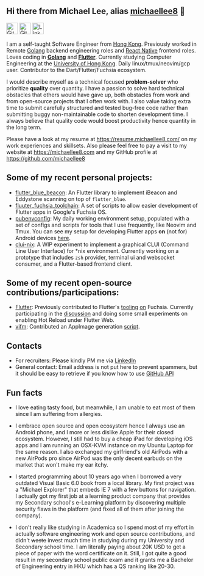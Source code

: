 ## Hi there from Michael Lee, alias [michaellee8][1] 👋

[<img src="https://simpleicons.org/icons/github.svg" alt="GitHub" width="30"/>][github]
[<img src="https://simpleicons.org/icons/gitlab.svg" alt="GitLab" width="30"/>][gitlab]
[<img src="https://simpleicons.org/icons/linkedin.svg" alt="Linkedn" width="30"/>][linkedin]


I am a self-taught Software Engineer from [Hong Kong][2]. Previously worked in Remote [Golang][3] backend engineering roles and [React Native][5] frontend roles. Loves coding in **[Golang][3]** and **[Flutter][4]**. Currently studying Computer Engineering at the [University of Hong Kong][6]. Daily linux/tmux/neovim/gcp user. Contributor to the Dart/Flutter/Fuchsia ecosystem.

I would describe myself as a technical focused **problem-solver** who prioritize **quality** over quantity. I have a passion to solve hard technical obstacles that others would have gave up, both obstacles from work and from open-source projects that I often work with. I also value taking extra time to submit carefully structured and tested bug-free code rather than submitting buggy non-maintainable code to shorten development time. I always believe that quality code would boost productivity hence quantity in the long term. 

Please have a look at my resume at https://resume.michaellee8.com/ on my work experiences and skillsets. Also please feel free to pay a visit to my website at https://michaellee8.com and my GitHub profile at https://github.com/michaellee8 

## Some of my recent personal projects:

- [flutter_blue_beacon][7]: An Flutter library to implement iBeacon and Eddystone scanning on top of `flutter_blue`.
- [fluuter_fuchsia_toolchain][8]: A set of scripts to allow easier development of Flutter apps in Google's Fuchsia OS.
- [pubenvconfig][9]: My daily working environment setup, populated with a set of configs and scripts for tools that I use frequently, like Neovim and Tmux. You can see my setup for developing Flutter apps **on** (not for) Android devices [here][11].
- [clui-nix][10]: A WIP experiment to implement a graphical CLUI (Command Line User Interface) for *nix environment. Currently working on a prototype that includes `zsh` provider, terminal ui and websocket consumer, and a Flutter-based frontend client. 

## Some of my recent open-source contributions/participations:

- [Flutter][12]: Previously contributed to Flutter's [tooling][14] [on][15] Fuchsia. Currently participating in the [discussion][13] and doing some small experiments on enabling Hot Reload under Flutter Web. 
- [vifm][16]: Contributed an AppImage generation [script][17]. 

## Contacts

- For recruiters: Please kindly PM me via [LinkedIn][18]
- General contact: Email address is not put here to prevent spammers, but it should be easy to retrieve if you know how to use [GitHub API][19]

## Fun facts

- I love eating tasty food, but meanwhile, I am unable to eat most of them since I am suffering from allergies.

- I embrace open source and open ecosystem hence I always use an Android phone, and I more or less dislike Apple for their closed ecosystem. However, I still had to buy a cheap iPad for developing iOS apps and I am running an OSX-KVM instance on my Ubuntu Laptop for the same reason. I also exchanged my girlfriend's old AirPods with a new AirPods pro since AirPod was the only decent earbuds on the market that won't make my ear itchy. 

- I started programming about 10 years ago when I borrowed a very outdated Visual Basic 6.0 book from a local library. My first project was a "Michael Explorer" that embeds IE 7 with a few buttons for navigation. I actually got my first job at a learning product company that provides my Secondary school's e-Learning platform by discovering multiple security flaws in the platform (and fixed all of them after joining the company). 

- I don't really like studying in Academica so I spend most of my effort in actually software engineering work and open source contributions, and didn't ~~waste~~ invest much time in studying during my University and Secondary school time. I am literally paying about 20K USD to get a piece of paper with the word certificate on it. Still, I got quite a good result in my secondary school public exam and it grants me a Bachelor of Engineering entry in HKU which has a QS ranking like 20-30.

[1]: https://michaellee8.com/
[2]: https://www.standwithhk.org/
[3]: https://golang.org/
[4]: https://flutter.dev/
[5]: https://reactnative.dev/
[6]: https://hku.hk/
[7]: https://github.com/michaellee8/flutter_blue_beacon/
[8]: https://github.com/michaellee8/flutter_fuchsia_toolchain/
[9]: https://github.com/michaellee8/pubenvconfig/
[10]: https://github.com/michaellee8/clui-nix/
[11]: https://github.com/michaellee8/pubenvconfig#developing-flutter-apps-on-an-android-device/
[12]: https://github.com/flutter/flutter/
[13]: https://github.com/flutter/flutter/issues/53041/
[14]: https://github.com/flutter/flutter/pull/55715/
[15]: https://github.com/flutter/flutter/pull/55664/
[16]: https://github.com/vifm/vifm/
[17]: https://github.com/vifm/vifm/pull/615/
[18]: https://linkedin.com/in/michaellee88
[19]: https://api.github.com/repos/michaellee8/michaellee8/commits

[github]: https://github.com/michaellee8
[gitlab]: https://gitlab.com/michaellee8
[linkedin]: https://linkedin.com/in/michaellee88

[github logo]: https://simpleicons.org/icons/github.svg "GitHub"
[gitlab logo]: https://simpleicons.org/icons/gitlab.svg "GitLab"
[linkedin logo]: https://simpleicons.org/icons/linkedin.svg "LinkedIn"

<!-- start-only[1]: michaellee8.com

## I am currently job seeking!

I may be the engineer you are looking for if you are finding someone who: 

- **Takes software engineering seriously**, not just care about whether that feature works, but also care about whether that feature has been implemented correctly and cleanly. 

- Cares about **long term productivity** by embracing **clean code structure**, **code review** and **testing**, rather than short term productivity by submitting code that barely works. 

- **Passionate** about software engineering, loves to read source code on open source projects and then **contribute** actual code to them instead of filing feature requests. 

- **A fast learner with a T-shape skillset**. I am more specialized in **Flutter** and **Golang** but I know a bit of pretty much all those "popular" technologies. I have previously worked in development roles that involves **React.js**, **React Native**, **PHP**, **Node.js**, **MySQL**, **Redis**, **RabbitMQ**, **Docker**, **Kubernetes** and **AWS**. I am a daily user of **Ubuntu Linux** and I mostly develop backend applications in **GCP** VM instance running a combination of **tmux** and **neovim**. I have also learnt a bit of **C/C++** and **Python**. 

I believe job seeking is mutual so I am also looking for a comapny that: 

- Offers a **Remote** Engineering role that allows something living in **GMT+8** (Hong Kong). I am looking forward to relocate to Canada or United States after two or three years but currently I am unable to do so. 

- Practices a **proper software development process**, in which you expect engineers to write well-structured code, and you embrace code review and testing. You have a well-formed healthy codebase that doesn't put global declarations everywhere. Preferably you open-source some of your code or even running on an **open-source business model**.

- Offers an **in-depth technical** engineering role rather than CRUD development one. I like engineering **challenges** and I am the kind of people who likes to pick up the problems that my collages faces and then work on them, but then it also means that I don't really like those boring code glueing copy and paste tasks that should have been automated via some code generation tools instead of done by bare hands, so I hope that you will offer me challenges instead of mechanic tasks.

- Understands the "myth of man-month" and "tech debt", hence **values long-term productivity** over short-term output. Some management doesn't understand why would their development team just stop typing code and spend time doing those code architecture planning, code reviews and tests, when adding an HTML button and adding and changing "a few lines" in the backend codebase would have "apparently" done the job. I hope that you would be the kind of company who would invest `2t` of time for developing code with a **proper development process** so you only got 1 bugfix that would cost you `0.3t` of time later, so it totally takes you `2.3t`, rather than pushing engineers to develop features with `0.8t` and then got 5 bugfixes that each one takes you `0.7t`, so it takes you a total of `4.3t`. You **prioritize code quality over quantity.**

- Has a **flexible** workplace culture and judges by the value created. I am not really in favour of micro-management and certainly won't be sitting in front of a webcam 8 hours per day. I hope that you will be allowing me to work when I am feeling energized so that I can produce the most value for you. I also hope that you will be judging my performance by the value I have created for you rather than the time I have spent or the lines of code I have written.

end-only[1] -->


